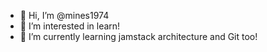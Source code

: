 - 👋 Hi, I’m @mines1974
- 👀 I’m interested in learn!
- 🌱 I’m currently learning jamstack architecture and Git too!

<!---
mines1974/mines1974 is a ✨ special ✨ repository because its `README.md` (this file) appears on your GitHub profile.
You can click the Preview link to take a look at your changes.
--->
